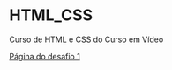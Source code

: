 # HTML_CSS
 Curso de HTML e CSS do Curso em Vídeo

<a href="https://petroniovalentini.github.io/HTML_CSS/Desafio%201/index.html">Página do desafio 1</a>
